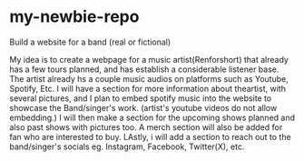 # my-newbie-repo
Build a website for a band (real or fictional)

My idea is to create a webpage for a music artist(Renforshort) that already has a few tours planned, and has establish a considerable listener base. The artist already hs a couple music audios on platforms such as Youtube, Spotify, Etc. I will have a section for more information about theartist, with several pictures, and I plan to embed spotify music into the website to showcase the Band/singer's work. (artist's youtube videos do not allow embedding.) I will then make a section for the upcoming shows planned and also past shows with pictures too. A merch section will also be added for fan who are interested to buy. LAstly, i will add a section to reach out to the band/singer's socials eg. Instagram, Facebook, Twitter(X), etc. 